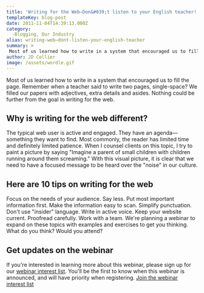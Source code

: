 ```yaml
---
title: 'Writing for the Web—Don&#039;t listen to your English teacher!'
templateKey: blog-post
date: 2011-11-04T14:39:13.000Z
category: 
  -Blogging, Our Industry
alias: writing-web—dont-listen-your-english-teacher
summary: > 
 Most of us learned how to write in a system that encouraged us to fill the page. Remember when a teacher said to write two pages, single-space? We filled our papers with adjectives, extra details and asides. Nothing could be further from the goal in writing for the web.
author: JD Collier
image: /assets/wordle.gif
---
```


Most of us learned how to write in a system that encouraged us to fill the page. Remember when a teacher said to write two pages, single-space? We filled our papers with adjectives, extra details and asides. Nothing could be further from the goal in writing for the web.

Why is writing for the web different?
-------------------------------------

The typical web user is active and engaged. They have an agenda—something they want to find. Most commonly, the reader has limited time and definitely limited patience. When I counsel clients on this topic, I try to paint a picture by saying "Imagine a parent of small children with children running around them screaming." With this visual picture, it is clear that we need to have a focused message to be heard over the "noise" in our culture.

Here are 10 tips on writing for the web
---------------------------------------

Focus on the needs of your audience. Say less. Put most important information first. Make the information easy to scan. Simplify punctuation. Don't use "insider" language. Write in active voice. Keep your website current. Proofread carefully. Work with a team. We're planning a webinar to expand on these topics with examples and exercises to get you thinking. What do you think? Would you attend?

Get updates on the webinar
--------------------------

If you're interested in learning more about this webinar, please sign up for our [webinar interest list](/next-webinar). You'll be the first to know when this webinar is announced, and will have priority when registering. [Join the webinar interest list](/next-webinar)